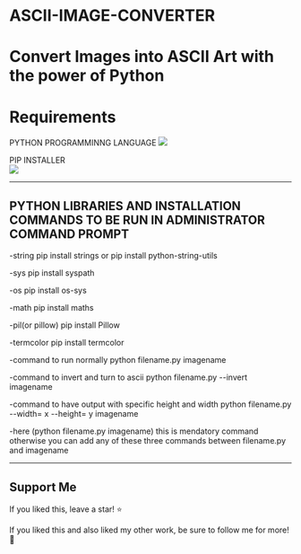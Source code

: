 # ASCII-IMAGE-CONVERTER

# Convert Images into ASCII Art with the power of Python

# Requirements 

PYTHON PROGRAMMINNG LANGUAGE
![](https://www.python.org/)

PIP INSTALLER  
![](https://pip.pypa.io/en/stable/)

-------------------------------------------------------------------------------------------------------

## PYTHON LIBRARIES AND INSTALLATION COMMANDS TO BE RUN IN ADMINISTRATOR COMMAND PROMPT

-string   pip install strings    or     pip install python-string-utils

-sys   pip install syspath

-os  pip install os-sys

-math   pip install maths

-pil(or pillow)  pip install Pillow

-termcolor   pip install termcolor

-command to run normally      python filename.py imagename

-command to invert and turn to ascii      python filename.py --invert imagename

-command to have output with specific height and width      python filename.py --width= x --height= y imagename

-here (python filename.py imagename) this is mendatory command otherwise you can add any of these three commands between filename.py and imagename

-------------------------------------------------------------------------------------------------------

## Support Me

If you liked this, leave a star! :star:

If you liked this and also liked my other work, be sure to follow me for more! :slightly_smiling_face:
